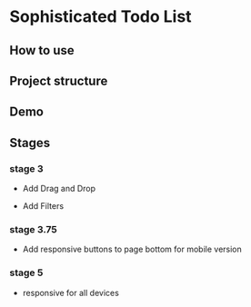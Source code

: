 # Sophisticated Todo List

## How to use
## Project structure
## Demo

## Stages

### stage 3
- Add Drag and Drop
+ Add Filters

### stage 3.75
- Add responsive buttons to page bottom for mobile version

### stage 5
- responsive for all devices